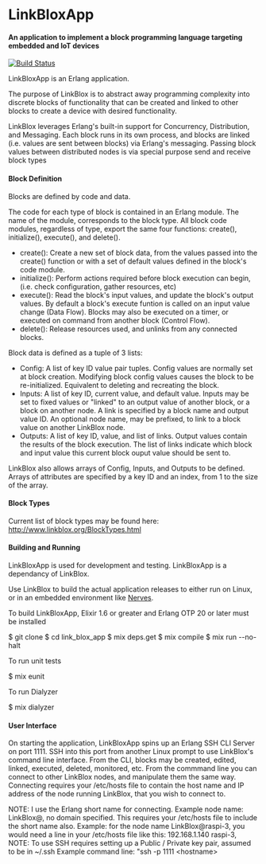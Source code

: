 # LinkBloxApp #

#### An application to implement a block programming language targeting embedded and IoT devices ####

[![Build Status](https://travis-ci.org/mdsebald/link_blox_app.png?branch=master)](https://travis-ci.org/mdsebald/link_blox_app)

LinkBloxApp is an Erlang application. 

The purpose of LinkBlox is to abstract away programming complexity into discrete blocks of functionality that can be created and linked to other blocks to create a device with desired functionality.

LinkBlox leverages Erlang's built-in support for Concurrency, Distribution, and Messaging.  Each block runs in its own process, and blocks are linked (i.e. values are sent between blocks) via Erlang's messaging. Passing block values between distributed nodes is via special purpose send and receive block types

#### Block Definition ####

Blocks are defined by code and data.

The code for each type of block is contained in an Erlang module.  The name of the module, corresponds to the block type.  All block code modules, regardless of type, export the same four functions: create(), initialize(), execute(), and delete().

- create(): Create a new set of block data, from the values passed into the create() function or with a set of default values defined in the block's code module.
- initialize(): Perform actions required before block execution can begin, (i.e. check configuration, gather resources, etc)
- execute(): Read the block's input values, and update the block's output values. By default a block's execute funtion is called on an input value change (Data Flow).  Blocks may also be executed on a timer, or executed on command from another block (Control Flow).
- delete(): Release resources used, and unlinks from any connected blocks.

Block data is defined as a tuple of 3 lists:
 - Config: A list of key ID value pair tuples. Config values are normally set at block creation.  Modifying block config values causes the block to be re-initialized.  Equivalent to deleting and recreating the block.
 - Inputs: A list of key ID, current value, and default value. Inputs may be set to fixed values or "linked" to an output value of another block, or a block on another node.  A link is specified by a block name and output value ID. An optional node name, may be prefixed, to link to a block value on another LinkBlox node.
 - Outputs: A list of key ID, value, and list of links. Output values contain the results of the block execution.  The list of links indicate which block and input value this current block ouput value should be sent to.
 
 LinkBlox also allows arrays of Config, Inputs, and Outputs to be defined.  Arrays of attributes are specified by a key ID and an index, from 1 to the size of the array.
 
#### Block Types ####

Current list of block types may be found here: http://www.linkblox.org/BlockTypes.html

#### Building and Running ####

LinkBloxApp is used for development and testing.  LinkBloxApp is a dependancy of LinkBlox.  

Use LinkBlox to build the actual application releases to either run on Linux, or in an embedded environment like [Nerves](http://nerves-project.org/ "Nerves Project").

To build LinkBloxApp, Elixir 1.6 or greater and Erlang OTP 20 or later must be installed

$ git clone 
$ cd link_blox_app
$ mix deps.get
$ mix compile
$ mix run --no-halt

To run unit tests

$ mix eunit

To run Dialyzer 

$ mix dialyzer

#### User Interface ####

On starting the application, LinkBloxApp spins up an Erlang SSH CLI Server on port 1111.  SSH into this port from another Linux prompt to use LinkBlox's command line interface. From the CLI, blocks may be created, edited, linked, executed, deleted, monitored, etc. From the commmand line you can connect to other LinkBlox nodes, and manipulate them the same way. Connecting requires your /etc/hosts file to contain the host name and IP address of the node running LinkBlox, that you wish to connect to.  

NOTE: I use the Erlang short name for connecting.  Example node name:  LinkBlox@<hostname>,  no domain specified.  This requires your /etc/hosts file to include the short name also.  Example: for the node name LinkBlox@raspi-3,  you would need a line in your /etc/hosts file like this:  192.168.1.140  raspi-3,  
NOTE: To use SSH requires setting up a Public / Private key pair, assumed to be in ~/.ssh 
Example command line:  "ssh  -p 1111  \<hostname\>

